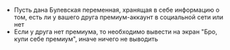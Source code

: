 - Пусть дана Булевская переменная, хранящая в себе информацию о том, есть ли у вашего друга премиум-аккаунт в социальной сети или нет
- Если у друга нет премиума, то необходимо вывести на экран "Бро, купи себе премиум", иначе ничего не выводить

